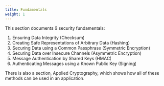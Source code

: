 ```yaml
---
title: Fundamentals
weight: 1
---
```


This section documents 6 security fundamentals:

1. Ensuring Data Integrity (Checksum)
2. Creating Safe Representations of Arbitrary Data (Hashing)
3. Securing Data using a Common Passphrase (Symmetric Encryption)
4. Securing Data over Insecure Channels (Asymmetric Encryption)
5. Message Authentication by Shared Keys (HMAC)
6. Authenticating Messages using a Known Public Key (Signing)

There is also a section, Applied Cryptography, which shows how all of these
methods can be used in an application.

